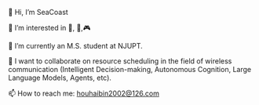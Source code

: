 👋 Hi, I’m SeaCoast

👀 I’m interested in 🎵, 🏃‍,🎮

🌱 I’m currently an M.S. student at NJUPT.

💞️ I want to collaborate on resource scheduling in the field of wireless communication (Intelligent Decision-making, Autonomous Cognition, Large Language Models, Agents, etc).

📫 How to reach me: houhaibin2002@126.com
